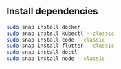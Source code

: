 ## Install dependencies
```bash
sudo snap install docker
sudo snap install kubectl --classic
sudo snap install code --classic
sudo snap install flutter --classic
sudo snap install doctl
sudo snap install node --classic
```
